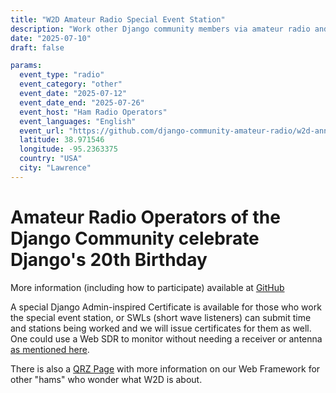 ```yaml
---
title: "W2D Amateur Radio Special Event Station"
description: "Work other Django community members via amateur radio and celebrate Django's 20th Birthday"
date: "2025-07-10"
draft: false

params:
  event_type: "radio"
  event_category: "other"
  event_date: "2025-07-12"
  event_date_end: "2025-07-26"
  event_host: "Ham Radio Operators"
  event_languages: "English"
  event_url: "https://github.com/django-community-amateur-radio/w2d-announcement/blob/main/README.md"
  latitude: 38.971546
  longitude: -95.2363375
  country: "USA"
  city: "Lawrence"
---
```


# Amateur Radio Operators of the Django Community celebrate Django's 20th Birthday

More information (including how to participate) available at [GitHub](https://github.com/django-community-amateur-radio/w2d-announcement/blob/main/README.md)

A special Django Admin-inspired Certificate is available for those who work the special event station, or SWLs (short wave listeners) can submit time and stations being worked and we will issue certificates for them as well. One could use a Web SDR to monitor without needing a receiver or antenna [as mentioned here](https://wsjtx.groups.io/g/main/topic/websdr_for_wsjtx/79502964).

There is also a [QRZ Page](https://www.qrz.com/db/W2D) with more information on our Web Framework for other "hams" who wonder what W2D is about.
